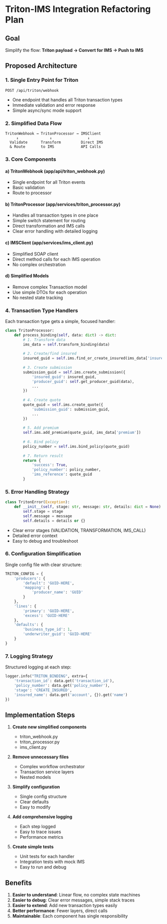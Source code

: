 # Triton-IMS Integration Refactoring Plan

## Goal
Simplify the flow: **Triton payload → Convert for IMS → Push to IMS**

## Proposed Architecture

### 1. Single Entry Point for Triton
```
POST /api/triton/webhook
```
- One endpoint that handles all Triton transaction types
- Immediate validation and error response
- Simple async/sync mode support

### 2. Simplified Data Flow
```
TritonWebhook → TritonProcessor → IMSClient
     ↓              ↓                ↓
  Validate      Transform         Direct IMS
  & Route       to IMS            API Calls
```

### 3. Core Components

#### a) TritonWebhook (app/api/triton_webhook.py)
- Single endpoint for all Triton events
- Basic validation
- Route to processor

#### b) TritonProcessor (app/services/triton_processor.py)
- Handles all transaction types in one place
- Simple switch statement for routing
- Direct transformation and IMS calls
- Clear error handling with detailed logging

#### c) IMSClient (app/services/ims_client.py)
- Simplified SOAP client
- Direct method calls for each IMS operation
- No complex orchestration

#### d) Simplified Models
- Remove complex Transaction model
- Use simple DTOs for each operation
- No nested state tracking

### 4. Transaction Type Handlers

Each transaction type gets a simple, focused handler:

```python
class TritonProcessor:
    def process_binding(self, data: dict) -> dict:
        # 1. Transform data
        ims_data = self.transform_binding(data)
        
        # 2. Create/find insured
        insured_guid = self.ims.find_or_create_insured(ims_data['insured'])
        
        # 3. Create submission
        submission_guid = self.ims.create_submission({
            'insured_guid': insured_guid,
            'producer_guid': self.get_producer_guid(data),
            ...
        })
        
        # 4. Create quote
        quote_guid = self.ims.create_quote({
            'submission_guid': submission_guid,
            ...
        })
        
        # 5. Add premium
        self.ims.add_premium(quote_guid, ims_data['premium'])
        
        # 6. Bind policy
        policy_number = self.ims.bind_policy(quote_guid)
        
        # 7. Return result
        return {
            'success': True,
            'policy_number': policy_number,
            'ims_reference': quote_guid
        }
```

### 5. Error Handling Strategy

```python
class TritonError(Exception):
    def __init__(self, stage: str, message: str, details: dict = None):
        self.stage = stage
        self.message = message
        self.details = details or {}
```

- Clear error stages (VALIDATION, TRANSFORMATION, IMS_CALL)
- Detailed error context
- Easy to debug and troubleshoot

### 6. Configuration Simplification

Single config file with clear structure:
```python
TRITON_CONFIG = {
    'producers': {
        'default': 'GUID-HERE',
        'mapping': {
            'producer_name': 'GUID'
        }
    },
    'lines': {
        'primary': 'GUID-HERE',
        'excess': 'GUID-HERE'
    },
    'defaults': {
        'business_type_id': 1,
        'underwriter_guid': 'GUID-HERE'
    }
}
```

### 7. Logging Strategy

Structured logging at each step:
```python
logger.info("TRITON_BINDING", extra={
    'transaction_id': data.get('transaction_id'),
    'policy_number': data.get('policy_number'),
    'stage': 'CREATE_INSURED',
    'insured_name': data.get('account', {}).get('name')
})
```

## Implementation Steps

1. **Create new simplified components**
   - triton_webhook.py
   - triton_processor.py
   - ims_client.py

2. **Remove unnecessary files**
   - Complex workflow orchestrator
   - Transaction service layers
   - Nested models

3. **Simplify configuration**
   - Single config structure
   - Clear defaults
   - Easy to modify

4. **Add comprehensive logging**
   - Each step logged
   - Easy to trace issues
   - Performance metrics

5. **Create simple tests**
   - Unit tests for each handler
   - Integration tests with mock IMS
   - Easy to run and debug

## Benefits

1. **Easier to understand**: Linear flow, no complex state machines
2. **Easier to debug**: Clear error messages, simple stack traces
3. **Easier to extend**: Add new transaction types easily
4. **Better performance**: Fewer layers, direct calls
5. **Maintainable**: Each component has single responsibility